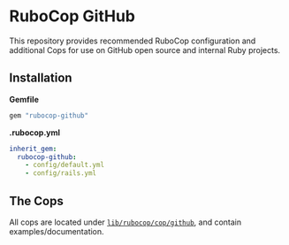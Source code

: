 # RuboCop GitHub

This repository provides recommended RuboCop configuration and additional Cops for use on GitHub open source and internal Ruby projects.

## Installation

**Gemfile**

``` ruby
gem "rubocop-github"
```

**.rubocop.yml**

``` yaml
inherit_gem:
  rubocop-github:
    - config/default.yml
    - config/rails.yml
```

## The Cops

All cops are located under [`lib/rubocop/cop/github`](lib/rubocop/cop/github), and contain examples/documentation.
